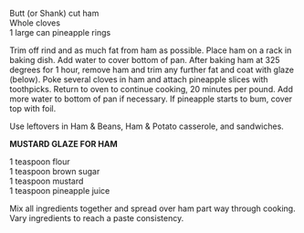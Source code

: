 ---
---

Butt (or Shank) cut ham  
Whole cloves  
1 large can pineapple rings 

Trim off rind and as much fat from ham as possible. Place ham on a rack in baking dish. Add 
water to cover bottom of pan. After baking ham at 325 degrees for 1 hour, remove ham and trim 
any further fat and coat with glaze (below). Poke several cloves in ham and attach pineapple 
slices with toothpicks. Return to oven to continue cooking, 20 minutes per pound. Add more 
water to bottom of pan if necessary. If pineapple starts to bum, cover top with foil. 

Use leftovers in Ham & Beans, Ham & Potato casserole, and sandwiches. 

**MUSTARD GLAZE FOR HAM**

1 teaspoon flour  
1 teaspoon brown sugar   
1 teaspoon mustard  
1 teaspoon pineapple juice 

Mix all ingredients together and spread over ham part way through cooking. Vary ingredients to 
reach a paste consistency.
